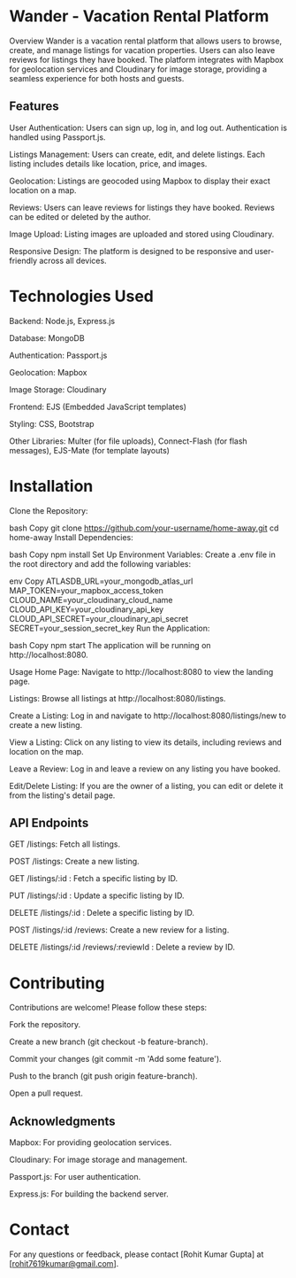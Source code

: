 # Wander - Vacation Rental Platform

Overview
Wander is a vacation rental platform that allows users to browse, create, and manage listings for vacation properties. Users can also leave reviews for listings they have booked. The platform integrates with Mapbox for geolocation services and Cloudinary for image storage, providing a seamless experience for both hosts and guests.

## Features

User Authentication: Users can sign up, log in, and log out. Authentication is handled using Passport.js.

Listings Management: Users can create, edit, and delete listings. Each listing includes details like location, price, and images.

Geolocation: Listings are geocoded using Mapbox to display their exact location on a map.

Reviews: Users can leave reviews for listings they have booked. Reviews can be edited or deleted by the author.

Image Upload: Listing images are uploaded and stored using Cloudinary.

Responsive Design: The platform is designed to be responsive and user-friendly across all devices.

# Technologies Used

Backend: Node.js, Express.js

Database: MongoDB

Authentication: Passport.js

Geolocation: Mapbox

Image Storage: Cloudinary

Frontend: EJS (Embedded JavaScript templates)

Styling: CSS, Bootstrap

Other Libraries: Multer (for file uploads), Connect-Flash (for flash messages), EJS-Mate (for template layouts)

# Installation

Clone the Repository:

bash
Copy
git clone https://github.com/your-username/home-away.git
cd home-away
Install Dependencies:

bash
Copy
npm install
Set Up Environment Variables:
Create a .env file in the root directory and add the following variables:

env
Copy
ATLASDB_URL=your_mongodb_atlas_url
MAP_TOKEN=your_mapbox_access_token
CLOUD_NAME=your_cloudinary_cloud_name
CLOUD_API_KEY=your_cloudinary_api_key
CLOUD_API_SECRET=your_cloudinary_api_secret
SECRET=your_session_secret_key
Run the Application:

bash
Copy
npm start
The application will be running on http://localhost:8080.

Usage
Home Page: Navigate to http://localhost:8080 to view the landing page.

Listings: Browse all listings at http://localhost:8080/listings.

Create a Listing: Log in and navigate to http://localhost:8080/listings/new to create a new listing.

View a Listing: Click on any listing to view its details, including reviews and location on the map.

Leave a Review: Log in and leave a review on any listing you have booked.

Edit/Delete Listing: If you are the owner of a listing, you can edit or delete it from the listing's detail page.

## API Endpoints

GET /listings: Fetch all listings.

POST /listings: Create a new listing.

GET /listings/:id : Fetch a specific listing by ID.

PUT /listings/:id : Update a specific listing by ID.

DELETE /listings/:id : Delete a specific listing by ID.

POST /listings/:id /reviews: Create a new review for a listing.

DELETE /listings/:id /reviews/:reviewId : Delete a review by ID.

# Contributing

Contributions are welcome! Please follow these steps:

Fork the repository.

Create a new branch (git checkout -b feature-branch).

Commit your changes (git commit -m 'Add some feature').

Push to the branch (git push origin feature-branch).

Open a pull request.

## Acknowledgments

Mapbox: For providing geolocation services.

Cloudinary: For image storage and management.

Passport.js: For user authentication.

Express.js: For building the backend server.

# Contact

For any questions or feedback, please contact [Rohit Kumar Gupta] at [rohit7619kumar@gmail.com].
